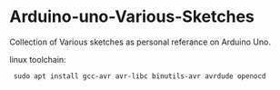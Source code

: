 # Arduino-uno-Various-Sketches

Collection of Various sketches as personal referance on Arduino Uno.

linux toolchain:
     
     sudo apt install gcc-avr avr-libc binutils-avr avrdude openocd         



